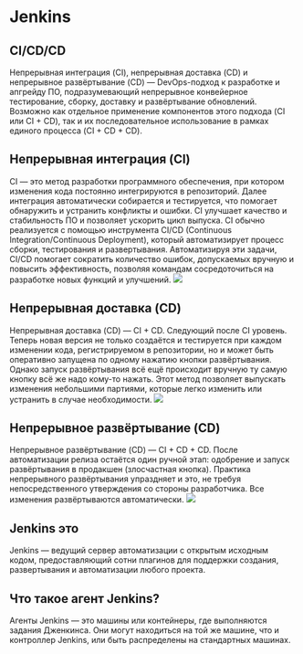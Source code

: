 # Jenkins
## CI/CD/CD
Непрерывная интеграция (CI), непрерывная доставка (CD) и непрерывное развёртывание (CD) — DevOps-подход к разработке и апгрейду ПО, подразумевающий непрерывное конвейерное тестирование, сборку, доставку и развёртывание обновлений. Возможно как отдельное применение компонентов этого подхода (CI или CI + CD), так и их последовательное использование в рамках единого процесса (CI + CD + CD).
## Непрерывная интеграция (CI)
CI — это метод разработки программного обеспечения, при котором изменения кода постоянно интегрируются в репозиторий. Далее интеграция автоматически собирается и тестируется, что помогает обнаружить и устранить конфликты и ошибки. CI улучшает качество и стабильность ПО и позволяет ускорить цикл выпуска. CI обычно реализуется с помощью инструмента CI/CD (Continuous Integration/Continuous Deployment), который автоматизирует процесс сборки, тестирования и развертывания. Автоматизируя эти задачи, CI/CD помогает сократить количество ошибок, допускаемых вручную и повысить эффективность, позволяя командам сосредоточиться на разработке новых функций и улучшений.
![](https://simpleone.ru/_next/image?url=https%3A%2F%2F06f3557d98f44a6c9896014c980c5b74-ds1.s3.itgstore.io%2Fgrowth-driver%2Fpublic%2Fsimpleone%2Fwp-content%2Fuploads%2F2020%2F07%2F1.png&w=3840&q=100)
## Непрерывная доставка (CD)
Непрерывная доставка (CD) — CI + CD. Следующий после CI уровень. Теперь новая версия не только создаётся и тестируется при каждом изменении кода, регистрируемом в репозитории, но и может быть оперативно запущена по одному нажатию кнопки развёртывания. Однако запуск развёртывания всё ещё происходит вручную ту самую кнопку всё же надо кому-то нажать. Этот метод позволяет выпускать изменения небольшими партиями, которые легко изменить или устранить в случае необходимости.
![](https://simpleone.ru/_next/image?url=https%3A%2F%2F06f3557d98f44a6c9896014c980c5b74-ds1.s3.itgstore.io%2Fgrowth-driver%2Fpublic%2Fsimpleone%2Fwp-content%2Fuploads%2F2020%2F07%2F2.png&w=3840&q=100)
## Непрерывное развёртывание (CD)
Непрерывное развёртывание (CD) — CI + CD + CD. После автоматизации релиза остаётся один ручной этап: одобрение и запуск развёртывания в продакшен (злосчастная кнопка). Практика непрерывного развёртывания упраздняет и это, не требуя непосредственного утверждения со стороны разработчика. Все изменения развёртываются автоматически.
![](https://simpleone.ru/_next/image?url=https%3A%2F%2F06f3557d98f44a6c9896014c980c5b74-ds1.s3.itgstore.io%2Fgrowth-driver%2Fpublic%2Fsimpleone%2Fwp-content%2Fuploads%2F2020%2F07%2F3.png&w=3840&q=100)

## Jenkins это 
Jenkins — ведущий сервер автоматизации с открытым исходным кодом, предоставляющий сотни плагинов для поддержки создания, развертывания и автоматизации любого проекта.

##  Что такое агент Jenkins?

Агенты Jenkins — это машины или контейнеры, где выполняются задания Дженкинса. Они могут находиться на той же машине, что и контроллер Jenkins, или быть распределены на стандартных машинах.

